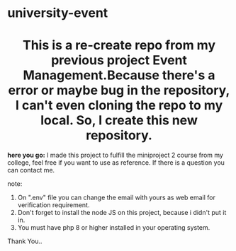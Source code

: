 # university-event
<h1 align="center">
    This is a re-create repo from my previous project Event Management.Because there's a error or maybe bug in the repository, I can't even cloning the repo to my local. So, I create this new repository.
</h1>



**here you go:**
I made this project to fulfill the miniproject 2 course from my college, feel free if you want to use as reference. If there is a question you can contact me.

note:
1. On ".env" file you can change the email with yours as web email for verification requirement.
2. Don't forget to install the node JS on this project, because i didn't put it in.
3. You must have php 8 or higher installed in your operating system.

Thank You..
